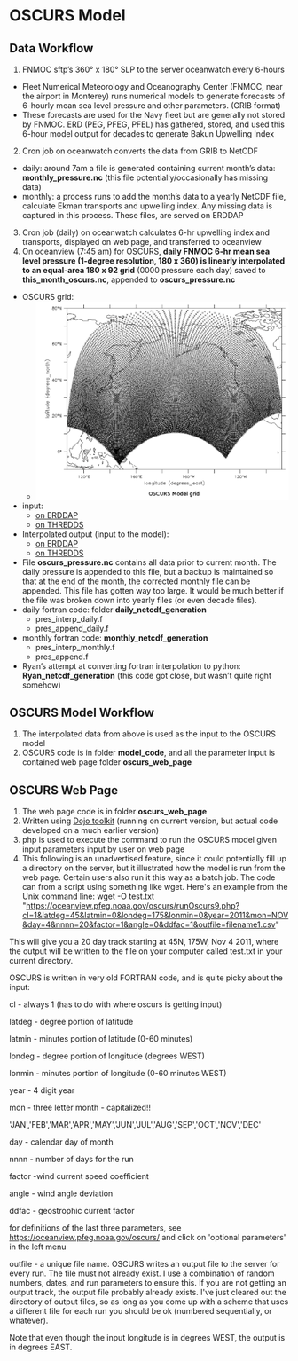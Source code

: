 # OSCURS Model
[](https://oceanview.pfeg.noaa.gov/oscurs/)

## Data Workflow
1. FNMOC sftp’s 360° x 180° SLP to the server oceanwatch every 6-hours
- Fleet Numerical Meteorology and Oceanography Center (FNMOC, near the airport in Monterey) runs numerical models to generate forecasts of 6-hourly mean sea level pressure and other parameters. (GRIB format)
 - These forecasts are used for the Navy fleet but are generally not stored by FNMOC. ERD (PEG, PFEG, PFEL) has gathered, stored, and used this 6-hour model output for decades to generate Bakun Upwelling Index
2. Cron job on oceanwatch converts the data from GRIB to NetCDF
- daily: around 7am a file is generated containing current month’s data: **monthly_pressure.nc** (this file potentially/occasionally has missing data)
- monthly: a process runs to add the month’s data to a yearly NetCDF file, calculate Ekman transports and upwelling index. Any missing data is captured in this process. These files, are served on ERDDAP
3. Cron job (daily) on oceanwatch calculates 6-hr upwelling index and transports, displayed on web page, and transferred to oceanview
4. On oceanview (7:45 am) for OSCURS, **daily FNMOC 6-hr mean sea level pressure (1-degree resolution, 180 x 360) is linearly interpolated to an equal-area 180 x 92 grid** (0000 pressure each day) saved to **this_month_oscurs.nc**, appended to **oscurs_pressure.nc**
 - OSCURS grid:
   - ![](OSCURS_grid.png)
 - input:
   - [on ERDDAP](https://coastwatch.pfeg.noaa.gov/erddap/griddap/erdlasFnTransMon.graph?P_msl%5B(202507-09T06:00:00Z)%5D%5B(-90.0):(90.0)%5D%5B(0.0):(359.0)%5D,v%5B(2025-07-09T06:00:00Z)%5D%5B(-90.0):(90.0)%5D%5B(0.0):(359.0)%5D&.draw=surface&.color=0x000000&.bgColor=0xffccccff)
   - [on THREDDS](https://oceanview.pfeg.noaa.gov/thredds/dodsC/Model/FNMOC/current_month/this_month_transport.nc.html)
- Interpolated output (input to the model):
  - [on ERDDAP](https://coastwatch.pfeg.noaa.gov/erddap/griddap/erdlasFnOscurs.html)
  - [on THREDDS](https://oceanview.pfeg.noaa.gov/thredds/dodsC/oscurs_model/oscurs_pressure.nc.html)
- File **oscurs_pressure.nc** contains all data prior to current month. The daily pressure is appended  to this file, but a backup is maintained so that at the end of the month, the corrected monthly file can be appended. This file has gotten way too large. It would be much better if the file was broken down into yearly files (or even decade files).
- daily fortran code: folder **daily_netcdf_generation**
  - pres_interp_daily.f
  - pres_append_daily.f
- monthly fortran code: **monthly_netcdf_generation**
  - pres_interp_monthly.f
  - pres_append.f
- Ryan’s attempt at converting fortran interpolation to python: **Ryan_netcdf_generation**
	(this code got close, but wasn’t quite right somehow)

## OSCURS Model Workflow
1. The interpolated data from above is used as the input to the OSCURS model
2. OSCURS code is in folder **model_code**, and all the parameter input is contained web page folder **oscurs_web_page**

## OSCURS Web Page
1. The web page code is in folder **oscurs_web_page**
2. Written using [Dojo toolkit](https://dojotoolkit.org/) (running on current version, but actual code developed on a much earlier version)
3. php is used to execute the command to run the OSCURS model given input parameters input by user on web page
4. This following is an unadvertised feature, since it could potentially fill up a directory on the server, but it illustrated how the model is run from the web page. Certain users also run it this way as a batch job. The code can from a script using something like wget.  Here's an example from the Unix command line:
   wget -O test.txt "https://oceanview.pfeg.noaa.gov/oscurs/runOscurs9.php?cl=1&latdeg=45&latmin=0&londeg=175&lonmin=0&year=2011&mon=NOV&day=4&nnnn=20&factor=1&angle=0&ddfac=1&outfile=filename1.csv"

This will give you a 20 day track starting at 45N, 175W, Nov 4 2011, where the output will be written to the file on your computer called test.txt in your current directory.

OSCURS is written in very old FORTRAN code, and is quite picky about the input:

cl - always 1 (has to do with where oscurs is getting input)

latdeg - degree portion of latitude

latmin - minutes portion of latitude (0-60 minutes)

londeg - degree portion of longitude (degrees WEST)

lonmin - minutes portion of longitude (0-60 minutes WEST)

year - 4 digit year

mon - three letter month - capitalized!!

'JAN','FEB','MAR','APR','MAY','JUN','JUL','AUG','SEP','OCT','NOV','DEC'

day - calendar day of month

nnnn - number of days for the run

factor -wind current speed coefficient

angle - wind angle deviation

ddfac - geostrophic current factor

for definitions of the last three parameters, see
https://oceanview.pfeg.noaa.gov/oscurs/
and click on 'optional parameters' in the left menu

outfile - a unique file name.  OSCURS writes an output file to the server for every run.  The file must not already exist.  I use a combination of random numbers, dates, and run parameters to ensure this.  If you are not getting an output track, the output file probably already exists.  I've just cleared out the directory of output files, so as long as you come up with a scheme that uses a different file for each run you should be ok (numbered sequentially, or whatever).

Note that even though the input longitude is in degrees WEST, the output is in degrees EAST.
